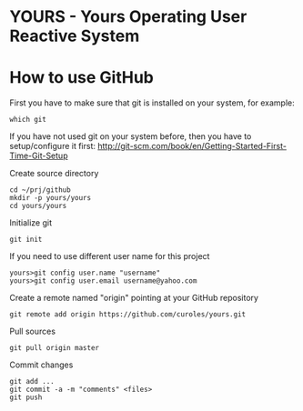 YOURS - Yours Operating User Reactive System
============================================

How to use GitHub
=================

First you have to make sure that git is installed on your system, for example:
```
which git
```

If you have not used git on your system before, then you have to setup/configure it first:
http://git-scm.com/book/en/Getting-Started-First-Time-Git-Setup

Create source directory
```
cd ~/prj/github
mkdir -p yours/yours
cd yours/yours
```

Initialize git
```
git init
```

If you need to use different user name for this project
```
yours>git config user.name "username"
yours>git config user.email username@yahoo.com
```

Create a remote named "origin" pointing at your GitHub repository
```
git remote add origin https://github.com/curoles/yours.git
```

Pull sources
```
git pull origin master
```

Commit changes

```
git add ...
git commit -a -m "comments" <files>
git push
```

